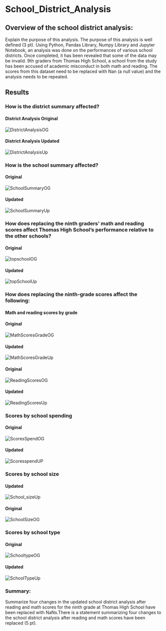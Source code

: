 # School_District_Analysis
## Overview of the school district analysis: 
Explain the purpose of this analysis. The purpose of this analysis is well defined (3 pt).
Using Python, Pandas Library, Numpy Library and Jupyter Notebook, an analysis was done on the performances of various school districts. Once completed, it has been revealed that some of the data may be invalid. 9th graders from Thomas High School, a school from the study has been accused of academic misconduct in both math and reading. The scores from this dataset need to be replaced with Nan (a null value) and the analysis needs to be repeated. 


## Results

### How is the district summary affected?


#### District Analysis Original
![DistrictAnalysisOG](https://github.com/Andrewjruble/School_District_Analysis/blob/main/Resources/District_Analysis_Original.png)
#### District Analysis Updated
![DistrictAnalysisUp](https://github.com/Andrewjruble/School_District_Analysis/blob/main/Resources/District_Analysis_Updated.png)


### How is the school summary affected?

#### Original
![SchoolSummaryOG](https://github.com/Andrewjruble/School_District_Analysis/blob/main/Resources/School_Summary_Original.png)


#### Updated
![SchoolSummaryUp](https://github.com/Andrewjruble/School_District_Analysis/blob/main/Resources/School_Summary_Updated.png)

### How does replacing the ninth graders’ math and reading scores affect Thomas High School’s performance relative to the other schools?

#### Original
![topschoolOG](https://github.com/Andrewjruble/School_District_Analysis/blob/main/Resources/TopSchoolsOG.png)

#### Updated
![topSchoolUp](https://github.com/Andrewjruble/School_District_Analysis/blob/main/Resources/TopSchoolsUpdated.png)

### How does replacing the ninth-grade scores affect the following:

#### Math and reading scores by grade


#### Original
![MathScoresGradeOG](https://github.com/Andrewjruble/School_District_Analysis/blob/main/Resources/MathScoresGradeOriginal.png)


#### Updated
![MathScoresGradeUp](https://github.com/Andrewjruble/School_District_Analysis/blob/main/Resources/Mathscoresgradeupdated.png)


#### Original
![ReadingScoresOG](https://github.com/Andrewjruble/School_District_Analysis/blob/main/Resources/ReadingScoresGradeOriginal.png)


#### Updated
![ReadingScoresUp](https://github.com/Andrewjruble/School_District_Analysis/blob/main/Resources/ReadingScoresGradeUpdated.png)

### Scores by school spending

#### Original
![ScoresSpendOG](https://github.com/Andrewjruble/School_District_Analysis/blob/main/Resources/Scores_By_Spending_Original.png)


#### Updated
![ScoresspendUP](https://github.com/Andrewjruble/School_District_Analysis/blob/main/Resources/Scores_By_Spending_Updated.png)


### Scores by school size

#### Updated
![School_sizeUp](https://github.com/Andrewjruble/School_District_Analysis/blob/main/Resources/Scores_School_Size.Updated.png)

#### Original
![SchoolSizeOG](https://github.com/Andrewjruble/School_District_Analysis/blob/main/Resources/Scores_School_Size._Original.png)

### Scores by school type

#### Original
![SchooltypeOG](https://github.com/Andrewjruble/School_District_Analysis/blob/main/Resources/Scores_By_School_Type_Original.png)

#### Updated
![SchoolTypeUp](https://github.com/Andrewjruble/School_District_Analysis/blob/main/Resources/Scores_By_School_Type_Updated.png)

### Summary: 

Summarize four changes in the updated school district analysis after reading and math scores for the ninth grade at Thomas High School have been replaced with NaNs.There is a statement summarizing four changes to the school district analysis after reading and math scores have been replaced (5 pt).
